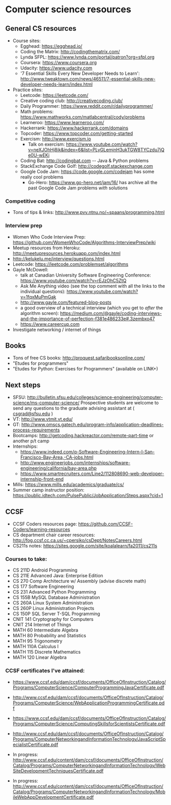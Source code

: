 # Computer science resources #

## General CS resources ##
+ Course sites:
  + Egghead: https://egghead.io/
  + Coding the Matrix: http://codingthematrix.com/
  + Lynda SFPL: https://www.lynda.com/portal/patron?org=sfpl.org
  + Coursera: https://www.coursera.org
  + Udacity: https://www.udacity.com
  + '7 Essential Skills Every New Developer Needs to Learn': http://www.tweaktown.com/news/46511/7-essential-skills-new-developer-needs-learn/index.html
+ Practice sites:
  + Leetcode: https://leetcode.com/
  + Creative coding club: http://creativecoding.club/
  + Daily Programmer: https://www.reddit.com/r/dailyprogrammer/
  + Math problems: https://www.mathworks.com/matlabcentral/cody/problems
  + Learneroo: https://www.learneroo.com/
  + Hackerrank: https://www.hackerrank.com/domains
  + Topcoder: https://www.topcoder.com/getting-started
  + Exercism: http://www.exercism.io
     + Talk on exercism: https://www.youtube.com/watch?v=neXJOhHj8ik&index=6&list=PLyGLemjnH3ukTGW8TYCzdu7jQe0U-wEKi
  + Coding Bat: http://codingbat.com -- Java & Python problems
  + StackExchange Code Golf: http://codegolf.stackexchange.com
  + Google Code Jam: https://code.google.com/codejam has some really cool problems
    + Go-Hero: https://www.go-hero.net/jam/16/ has archive all the past Google Code Jam problems *with* solutions

### Competitive coding
+ Tons of tips & links: http://www.pvv.ntnu.no/~spaans/programming.html


### Interview prep ###
+ Women Who Code Interview Prep: https://github.com/WomenWhoCode/Algorithms-InterviewPrep/wiki
+ Meetup resources from Heroku: http://meetupresources.herokuapp.com/index.html
+ http://kelukelu.me/interview/questions.html
+ Leetcode: https://leetcode.com/problemset/algorithms
+ Gayle McDowell:
  + talk at Canadian University Software Engineering Conference: https://www.youtube.com/watch?v=rEJzOhC5ZtQ
  + Ask Me Anything video (see the top comment with all the links to the individual questions): https://www.youtube.com/watch?v=1fqxMuPmGak
  + http://www.gayle.com/featured-blog-posts
  + a good overview of a technical interview (which you get to *after* the algorithm screen): https://medium.com/@gayle/coding-interviews-and-the-importance-of-perfection-f381e486233e#.3zembxo47
  + https://www.careercup.com
+ Investigate networking / internet of things


## Books ## 
+ Tons of free CS books: http://proquest.safaribooksonline.com/
+ "Etudes for programmers" 
+ "Etudes for Python: Exercises for Programmers" (available on LINK+)


## Next steps ##
+ SFSU: http://bulletin.sfsu.edu/colleges/science-engineering/computer-science/ms-computer-science/
Prospective students are welcome to send any questions to the graduate advising assistant at ( csgrad@sfsu.edu )
+ VT: http://www.vtmit.vt.edu/
+ GT: http://www.omscs.gatech.edu/program-info/application-deadlines-process-requirements
+ Bootcamps: http://getcoding.hackreactor.com/remote-part-time or another p/t camp
+ Internships:
  + https://www.indeed.com/q-Software-Engineering-Intern-l-San-Francisco-Bay-Area,-CA-jobs.html
  + http://www.engineerjobs.com/internships/software-engineering/california/bay-area.php
  + https://www.smartrecruiters.com/Line2/112808690-web-developer-internship-front-end
+ Mills: https://www.mills.edu/academics/graduate/cs/ 
+ Summer camp instructor position: https://public.idtech.com/PulsePublic/JobApplication/Steps.aspx?cid=1


## CCSF ##
+ CCSF Coders resources page: https://github.com/CCSF-Coders/learning-resources
+ CS department chair career resources: http://fog.ccsf.cc.ca.us/~cpersiko/csDept/NotesCareers.html
+ CS211s notes: https://sites.google.com/site/koalalearn/fa2011/cs211s

### Courses to take: ###
+ CS   211D  Android Programming
+ CS   211E  Advanced Java: Enterprise Edition
+ CS   270   Comp Architecture w/ Assembly (advise discrete math)
+ CS   177   Software Engineering
+ CS   231   Advanced Python Programming
+ CS   155B  MySQL Database Administration
+ CS   260A  Linux System Administration
+ CS   260P  Linux Administration Projects  
+ CS   150P SQL Server T-SQL Programming  
+ CNIT 141   Cryptography for Computers
+ CNIT 214   Internet of Things
+ MATH  60   Intermediate Algebra
+ MATH  80   Probability and Statistics 
+ MATH  95   Trigonometry
+ MATH 110A  Calculus I 
+ MATH 115   Discrete Mathematics 
+ MATH 120   Linear Algebra

### CCSF certificates I've attained: ###
  + https://www.ccsf.edu/dam/ccsf/documents/OfficeOfInstruction/Catalog/Programs/ComputerScience/ComputerProgrammingJavaCertificate.pdf
  + http://www.ccsf.edu/dam/ccsf/documents/OfficeOfInstruction/Catalog/Programs/ComputerScience/WebApplicationProgrammingCertificate.pdf
  + https://www.ccsf.edu/dam/ccsf/documents/OfficeOfInstruction/Catalog/Programs/ComputerScience/ComputingSkillsforScientistsCertificate.pdf
  + http://www.ccsf.edu/dam/ccsf/documents/OfficeOfInstruction/Catalog/Programs/ComputerNetworkingandInformationTechnology/JavaScriptSpecialistCertificate.pdf

  + In progress: http://www.ccsf.edu/content/dam/ccsf/documents/OfficeOfInstruction/Catalog/Programs/ComputerNetworkingandInformationTechnology/WebSiteDevelopmentTechniquesCertificate.pdf 
  + In progress: http://www.ccsf.edu/content/dam/ccsf/documents/OfficeOfInstruction/Catalog/Programs/ComputerNetworkingandInformationTechnology/MobileWebAppDevelopmentCertificate.pdf
